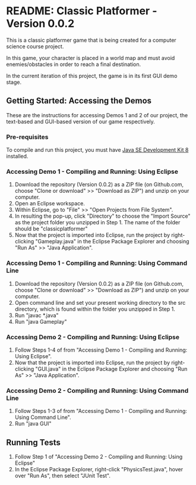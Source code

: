 # README: Classic Platformer - Version 0.0.2
This is a classic platformer game that is being created for a computer science course project.

In this game, your character is placed in a world map and must avoid enemies/obstacles in order to reach a final destination.

In the current iteration of this project, the game is in its first GUI demo stage. 


## Getting Started: Accessing the Demos
These are the instructions for accessing Demos 1 and 2 of our project, the text-based and GUI-based version of our game respectively. 

### Pre-requisites

To compile and run this project, you must have [Java SE Development Kit 8](https://www.oracle.com/technetwork/java/javase/downloads/jdk8-downloads-2133151.html) installed. 


### Accessing Demo 1 - Compiling and Running: Using Eclipse
 1. Download the repository (Version 0.0.2) as a ZIP file (on Github.com, choose "Clone or download" >> "Download as ZIP") and unzip on your computer.
 2. Open an Eclipse workspace.
 3. Within Eclipse, go to "File" >> "Open Projects from File System".
 4. In resulting the pop-up, click "Directory" to choose the "Import Source" as the project folder you unzipped in Step 1. The name of the folder should be "classicplatformer"
 5. Now that the project is imported into Eclipse, run the project by right-clicking "Gameplay.java" in the Eclipse Package Explorer and choosing "Run As" >> "Java Application".

### Accessing Demo 1 - Compiling and Running: Using Command Line
 1. Download the repository (Version 0.0.2) as a ZIP file (on Github.com, choose "Clone or download" >> "Download as ZIP") and unzip on your computer.
 2. Open command line and set your present working directory to the src directory, which is found within the folder you unzipped in Step 1. 
 3. Run "javac *.java"
 4. Run "java Gameplay"

 
### Accessing Demo 2 - Compiling and Running: Using Eclipse
 1. Follow Steps 1-4 of from "Accessing Demo 1 - Compiling and Running: Using Eclipse". 
 2. Now that the project is imported into Eclipse, run the project by right-clicking "GUI.java" in the Eclipse Package Explorer and choosing "Run As" >> "Java Application".

### Accessing Demo 2 - Compiling and Running: Using Command Line
 1. Follow Steps 1-3 of from "Accessing Demo 1 - Compiling and Running: Using Command Line". 
 2. Run "java GUI"
 
## Running Tests
 1. Follow Step 1 of "Accessing Demo 2 - Compiling and Running: Using Eclipse"
 2. In the Eclipse Package Explorer, right-click "PhysicsTest.java", hover over "Run As", then select "JUnit Test". 
 